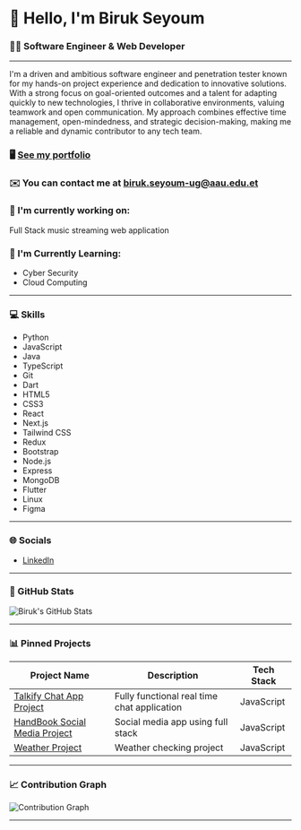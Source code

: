 # 👋 **Hello, I'm Biruk Seyoum**  
### 👨‍💻 Software Engineer & Web Developer





---

I'm a driven and ambitious software engineer and penetration tester known for my hands-on project experience and dedication to innovative solutions. With a strong focus on goal-oriented outcomes and a talent for adapting quickly to new technologies, I thrive in collaborative environments, valuing teamwork and open communication. My approach combines effective time management, open-mindedness, and strategic decision-making, making me a reliable and dynamic contributor to any tech team.

### 🖥️ [See my portfolio](https://birukseyoum.netlify.app/)

### ✉️ You can contact me at [biruk.seyoum-ug@aau.edu.et](mailto:biruk.seyoum-ug@aau.edu.et)

### 🚀 I'm currently working on:
Full Stack music streaming web application

### 🧠 I'm Currently Learning:
- Cyber Security
- Cloud Computing

---

### 💻 Skills
- Python
- JavaScript
- Java
- TypeScript
- Git
- Dart
- HTML5
- CSS3
- React
- Next.js
- Tailwind CSS
- Redux
- Bootstrap
- Node.js
- Express
- MongoDB
- Flutter
- Linux
- Figma

---

### 🌐 Socials
- [LinkedIn](https://www.linkedin.com/in/biruk-seyoum-b0b609299?lipi=urn%3Ali%3Apage%3Ad_flagship3_profile_view_base_contact_details%3BrLSpiiWvRu2OFico4695BQ%3D%3D)


---

### 🌟 GitHub Stats
![Biruk's GitHub Stats](https://github-readme-stats.vercel.app/api?username=elijahizkiel&show_icons=true&hide_title=true&count_private=true&theme=radical)

---

### 📊 Pinned Projects
| Project Name | Description | Tech Stack |
|--------------|-------------|------------|
| [Talkify Chat App Project](https://github.com/BirukSe/Talkify-ChatApp) | Fully functional real time chat application | JavaScript |
| [HandBook Social Media Project](https://github.com/BirukSe/Social-Media-Project) | Social media app using full stack | JavaScript |
| [Weather Project](https://birukse.github.io/WeatherApp/) | Weather checking project | JavaScript |

---

### 📈 Contribution Graph
![Contribution Graph](https://github-readme-stats.vercel.app/api/graffiti?username=BirukSe&theme=radical)

---


